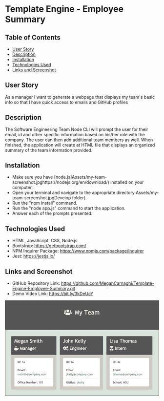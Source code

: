 # Template Engine - Employee Summary

## Table of Contents
* [User Story](#user-story)
* [Description](#description)
* [Installation](#installation)
* [Technologies Used](#technologies-used)
* [Links and Screenshot](#links-and-screenshot)

## User Story
As a manager
I want to generate a webpage that displays my team's basic info
so that I have quick access to emails and GitHub profiles

## Description
The Software Engineering Team Node CLI will prompt the user for their email, id and other specific information based on his/her role with the company. The user can then add additional team members as well. When finished, the application will create at HTML file that displays an organized summary of the team information provided.

## Installation
* Make sure you have [node.js]Assets/my-team-screenshot.jpghttps://nodejs.org/en/download/) installed on your computer.
* Open your terminal and navigate to the appropriate directory Assets/my-team-screenshot.jpgDevelop folder).
* Run the "npm install" command.
* Run the "node app.js" command to start the application.
* Answer each of the prompts presented.

## Technologies Used
* HTML, JavaScript, CSS, Node.js
* Bootstrap: https://getbootstrap.com/
* NPM Inquirer Package: https://www.npmjs.com/package/inquirer
* Jest: https://jestjs.io/

## Links and Screenshot
* GitHub Repository Link: https://github.com/MeganCarnaghi/Template-Engine-Employee-Summary.git
* Demo Video Link: https://bit.ly/3kDeUcY

![my-team-screenshot](Assets/my-team-screenshot.jpg)


